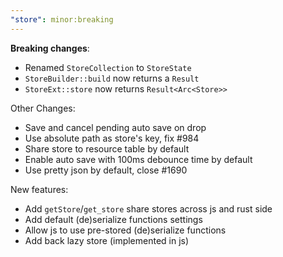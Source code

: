 ```yaml
---
"store": minor:breaking
---
```


**Breaking changes**:

- Renamed `StoreCollection` to `StoreState`
- `StoreBuilder::build` now returns a `Result`
- `StoreExt::store` now returns `Result<Arc<Store>>`

Other Changes:

- Save and cancel pending auto save on drop
- Use absolute path as store's key, fix #984
- Share store to resource table by default
- Enable auto save with 100ms debounce time by default
- Use pretty json by default, close #1690

New features:

- Add `getStore`/`get_store` share stores across js and rust side
- Add default (de)serialize functions settings
- Allow js to use pre-stored (de)serialize functions
- Add back lazy store (implemented in js)
